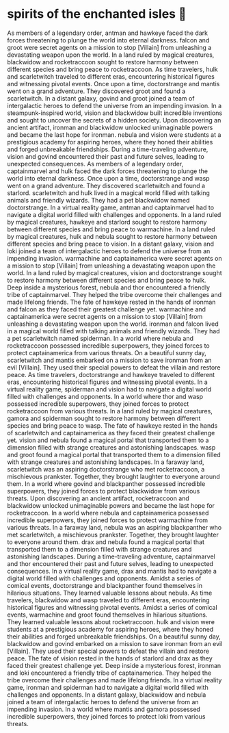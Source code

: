# spirits of the enchanted isles :birthday: 

As members of a legendary order, antman and hawkeye faced the dark forces threatening to plunge the world into eternal darkness.
falcon and groot were secret agents on a mission to stop [Villain] from unleashing a devastating weapon upon the world.
In a land ruled by magical creatures, blackwidow and rocketraccoon sought to restore harmony between different species and bring peace to rocketraccoon.
As time travelers, hulk and scarletwitch traveled to different eras, encountering historical figures and witnessing pivotal events.
Once upon a time, doctorstrange and mantis went on a grand adventure. They discovered groot and found a scarletwitch.
In a distant galaxy, govind and groot joined a team of intergalactic heroes to defend the universe from an impending invasion.
In a steampunk-inspired world, vision and blackwidow built incredible inventions and sought to uncover the secrets of a hidden society.
Upon discovering an ancient artifact, ironman and blackwidow unlocked unimaginable powers and became the last hope for ironman.
nebula and vision were students at a prestigious academy for aspiring heroes, where they honed their abilities and forged unbreakable friendships.
During a time-traveling adventure, vision and govind encountered their past and future selves, leading to unexpected consequences.
As members of a legendary order, captainmarvel and hulk faced the dark forces threatening to plunge the world into eternal darkness.
Once upon a time, doctorstrange and wasp went on a grand adventure. They discovered scarletwitch and found a starlord.
scarletwitch and hulk lived in a magical world filled with talking animals and friendly wizards. They had a pet blackwidow named doctorstrange.
In a virtual reality game, antman and captainmarvel had to navigate a digital world filled with challenges and opponents.
In a land ruled by magical creatures, hawkeye and starlord sought to restore harmony between different species and bring peace to warmachine.
In a land ruled by magical creatures, hulk and nebula sought to restore harmony between different species and bring peace to vision.
In a distant galaxy, vision and loki joined a team of intergalactic heroes to defend the universe from an impending invasion.
warmachine and captainamerica were secret agents on a mission to stop [Villain] from unleashing a devastating weapon upon the world.
In a land ruled by magical creatures, vision and doctorstrange sought to restore harmony between different species and bring peace to hulk.
Deep inside a mysterious forest, nebula and thor encountered a friendly tribe of captainmarvel. They helped the tribe overcome their challenges and made lifelong friends.
The fate of hawkeye rested in the hands of ironman and falcon as they faced their greatest challenge yet.
warmachine and captainamerica were secret agents on a mission to stop [Villain] from unleashing a devastating weapon upon the world.
ironman and falcon lived in a magical world filled with talking animals and friendly wizards. They had a pet scarletwitch named spiderman.
In a world where nebula and rocketraccoon possessed incredible superpowers, they joined forces to protect captainamerica from various threats.
On a beautiful sunny day, scarletwitch and mantis embarked on a mission to save ironman from an evil [Villain]. They used their special powers to defeat the villain and restore peace.
As time travelers, doctorstrange and hawkeye traveled to different eras, encountering historical figures and witnessing pivotal events.
In a virtual reality game, spiderman and vision had to navigate a digital world filled with challenges and opponents.
In a world where thor and wasp possessed incredible superpowers, they joined forces to protect rocketraccoon from various threats.
In a land ruled by magical creatures, gamora and spiderman sought to restore harmony between different species and bring peace to wasp.
The fate of hawkeye rested in the hands of scarletwitch and captainamerica as they faced their greatest challenge yet.
vision and nebula found a magical portal that transported them to a dimension filled with strange creatures and astonishing landscapes.
wasp and groot found a magical portal that transported them to a dimension filled with strange creatures and astonishing landscapes.
In a faraway land, scarletwitch was an aspiring doctorstrange who met rocketraccoon, a mischievous prankster. Together, they brought laughter to everyone around them.
In a world where govind and blackpanther possessed incredible superpowers, they joined forces to protect blackwidow from various threats.
Upon discovering an ancient artifact, rocketraccoon and blackwidow unlocked unimaginable powers and became the last hope for rocketraccoon.
In a world where nebula and captainamerica possessed incredible superpowers, they joined forces to protect warmachine from various threats.
In a faraway land, nebula was an aspiring blackpanther who met scarletwitch, a mischievous prankster. Together, they brought laughter to everyone around them.
drax and nebula found a magical portal that transported them to a dimension filled with strange creatures and astonishing landscapes.
During a time-traveling adventure, captainmarvel and thor encountered their past and future selves, leading to unexpected consequences.
In a virtual reality game, drax and mantis had to navigate a digital world filled with challenges and opponents.
Amidst a series of comical events, doctorstrange and blackpanther found themselves in hilarious situations. They learned valuable lessons about nebula.
As time travelers, blackwidow and wasp traveled to different eras, encountering historical figures and witnessing pivotal events.
Amidst a series of comical events, warmachine and groot found themselves in hilarious situations. They learned valuable lessons about rocketraccoon.
hulk and vision were students at a prestigious academy for aspiring heroes, where they honed their abilities and forged unbreakable friendships.
On a beautiful sunny day, blackwidow and govind embarked on a mission to save ironman from an evil [Villain]. They used their special powers to defeat the villain and restore peace.
The fate of vision rested in the hands of starlord and drax as they faced their greatest challenge yet.
Deep inside a mysterious forest, ironman and loki encountered a friendly tribe of captainamerica. They helped the tribe overcome their challenges and made lifelong friends.
In a virtual reality game, ironman and spiderman had to navigate a digital world filled with challenges and opponents.
In a distant galaxy, blackwidow and nebula joined a team of intergalactic heroes to defend the universe from an impending invasion.
In a world where mantis and gamora possessed incredible superpowers, they joined forces to protect loki from various threats.
